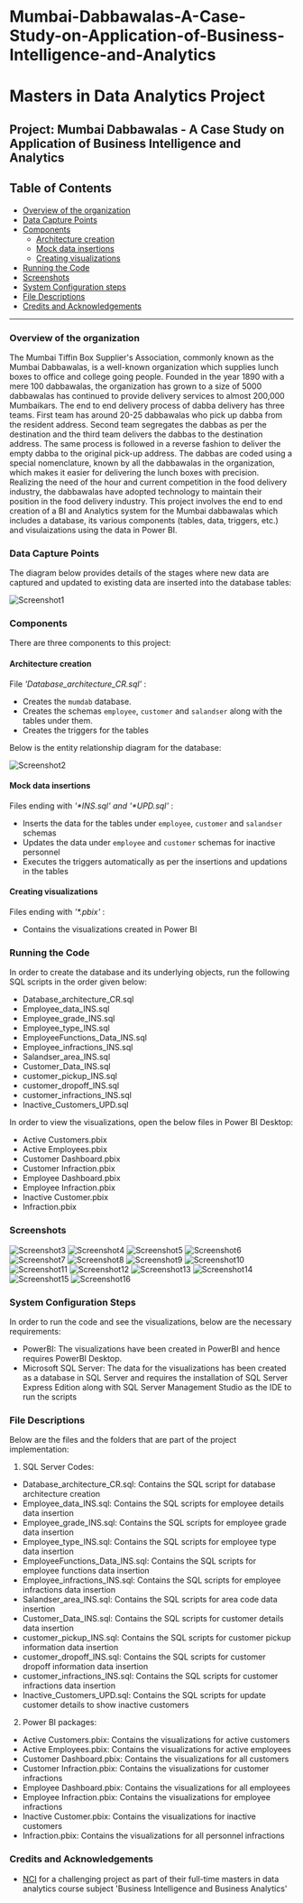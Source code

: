# Mumbai-Dabbawalas-A-Case-Study-on-Application-of-Business-Intelligence-and-Analytics

# Masters in Data Analytics Project

## Project: Mumbai Dabbawalas - A Case Study on Application of Business Intelligence and Analytics

## Table of Contents

- [Overview of the organization](#overview)
- [Data Capture Points](#data)
- [Components](#components)
  - [Architecture creation](#arch)
  - [Mock data insertions](#mock)
  - [Creating visualizations](#visual)
- [Running the Code](#running)
- [Screenshots](#screenshots)
- [System Configuration steps](#config)
- [File Descriptions](#files)
- [Credits and Acknowledgements](#credits)

***

<a id='overview'></a>

### Overview of the organization

The Mumbai Tiffin Box Supplier's Association, commonly known as the Mumbai Dabbawalas, is a well-known organization which supplies lunch boxes to office and college going people. Founded in the year 1890 with a mere 100 dabbawalas, the organization has grown to a size of 5000 dabbawalas has continued to provide delivery services to almost 200,000 Mumbaikars. The end to end delivery process of dabba delivery has three teams. First team has around 20-25 dabbawalas who pick up dabba from the resident address. Second team segregates the dabbas as per the destination and the third team delivers the dabbas to the destination address. The same process is followed in a reverse fashion to deliver the empty dabba to the original pick-up address. The dabbas are coded using a special nomenclature, known by all the dabbawalas in the organization, which makes it easier for delivering the lunch boxes with precision. Realizing the need of the hour and current competition in the food delivery industry, the dabbawalas have adopted technology to maintain their position in the food delivery industry. This project involves the end to end creation of a BI and Analytics system for the Mumbai dabbawalas which includes a database, its various components (tables, data, triggers, etc.) and visulaizations using the data in Power BI.

<a id='data'></a>

### Data Capture Points

The diagram below provides details of the stages where new data are captured and updated to existing data are inserted into the database tables:

![Screenshot1](/images/Dabbawala_Data_Capture_Points.png)

<a id='components'></a>

### Components
There are three components to this project:

<a id='arch'></a>

#### Architecture creation
File _'Database_architecture_CR.sql'_ :

- Creates the `mumdab` database.
- Creates the schemas `employee`, `customer` and `salandser` along with the tables under them.
- Creates the triggers for the tables 

Below is the entity relationship diagram for the database:

![Screenshot2](/images/Mumbai_Dabbawala_ER_Diagram.png)

<a id='mock'></a>

#### Mock data insertions
Files ending with _'*INS.sql' and '*UPD.sql'_ :

- Inserts the data for the tables under `employee`, `customer` and `salandser` schemas
- Updates the data under `employee` and `customer` schemas for inactive personnel
- Executes the triggers automatically as per the insertions and updations in the tables

<a id='visual'></a>

#### Creating visualizations
Files ending with _'*.pbix'_ :

- Contains the visualizations created in Power BI

<a id='running'></a>

### Running the Code

In order to create the database and its underlying objects, run the following SQL scripts in the order given below:

- Database_architecture_CR.sql
- Employee_data_INS.sql
- Employee_grade_INS.sql
- Employee_type_INS.sql
- EmployeeFunctions_Data_INS.sql
- Employee_infractions_INS.sql
- Salandser_area_INS.sql
- Customer_Data_INS.sql
- customer_pickup_INS.sql
- customer_dropoff_INS.sql
- customer_infractions_INS.sql
- Inactive_Customers_UPD.sql

In order to view the visualizations, open the below files in Power BI Desktop:

- Active Customers.pbix
- Active Employees.pbix
- Customer Dashboard.pbix
- Customer Infraction.pbix
- Employee Dashboard.pbix
- Employee Infraction.pbix
- Inactive Customer.pbix
- Infraction.pbix

<a id='screenshots'></a>

### Screenshots

![Screenshot3](/images/active_customer_report.png)
![Screenshot4](/images/active_employee_report.png)
![Screenshot5](/images/customer_dashboard.png)
![Screenshot6](/images/customer_dropoff_area_report.png)
![Screenshot7](/images/customer_infraction_report.png)
![Screenshot8](/images/customer_pickup_area_report.png)
![Screenshot9](/images/employee_dashboard.png)
![Screenshot10](/images/employee_grade_report.png)
![Screenshot11](/images/employee_infraction_report.png)
![Screenshot12](/images/inactive_customer_infraction_report.png)
![Screenshot13](/images/inactive_customer_report.png)
![Screenshot14](/images/inactive_employees_report.png)
![Screenshot15](/images/inactive_employee_infraction_report.png)
![Screenshot16](/images/infractions_dashboard.png)

<a id='config'></a>

### System Configuration Steps

In order to run the code and see the visualizations, below are the necessary requirements:

- PowerBI: The visualizations have been created in PowerBI and hence requires PowerBI Desktop.
- Microsoft SQL Server: The data for the visualizations has been created as a database in SQL Server and requires the installation of SQL Server Express Edition along with SQL Server Management Studio as the IDE to run the scripts

<a id='files'></a>

### File Descriptions

Below are the files and the folders that are part of the project implementation:

1. SQL Server Codes:
- Database_architecture_CR.sql: Contains the SQL script for database architecture creation
- Employee_data_INS.sql: Contains the SQL scripts for employee details data insertion
- Employee_grade_INS.sql: Contains the SQL scripts for employee grade data insertion
- Employee_type_INS.sql: Contains the SQL scripts for employee type data insertion
- EmployeeFunctions_Data_INS.sql: Contains the SQL scripts for employee functions data insertion
- Employee_infractions_INS.sql: Contains the SQL scripts for employee infractions data insertion
- Salandser_area_INS.sql: Contains the SQL scripts for area code data insertion
- Customer_Data_INS.sql: Contains the SQL scripts for customer details data insertion
- customer_pickup_INS.sql: Contains the SQL scripts for customer pickup information data insertion
- customer_dropoff_INS.sql: Contains the SQL scripts for customer dropoff information data insertion
- customer_infractions_INS.sql: Contains the SQL scripts for customer infractions data insertion
- Inactive_Customers_UPD.sql: Contains the SQL scripts for update customer details to show inactive customers

2. Power BI packages:
- Active Customers.pbix: Contains the visualizations for active customers
- Active Employees.pbix: Contains the visualizations for active employees
- Customer Dashboard.pbix: Contains the visualizations for all customers
- Customer Infraction.pbix: Contains the visualizations for customer infractions
- Employee Dashboard.pbix: Contains the visualizations for all employees
- Employee Infraction.pbix: Contains the visualizations for employee infractions
- Inactive Customer.pbix: Contains the visualizations for inactive customers
- Infraction.pbix: Contains the visualizations for all personnel infractions

<a id='credits'></a>

### Credits and Acknowledgements

* [NCI](https://www.ncirl.ie/) for a challenging project as part of their full-time masters in data analytics course subject 'Business Intelligence and Business Analytics'
